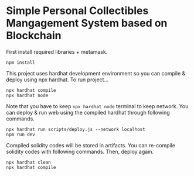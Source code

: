 # Simple Personal Collectibles Mangagement System based on Blockchain

First install required libraries + metamask.

```shell
npm install
```
This project uses hardhat development environment so you can compile & deploy using npx hardhat.
To run project...
```shell
npx hardhat compile
npx hardhat node
```
Note that you have to keep ```npx hardhat node``` terminal to keep network.
You can deploy & run web using the compiled hardhat through following commands.
```shell
npx hardhat run scripts/deploy.js --network localhost
npm run dev
```

Compiled solidity codes will be stored in artifacts. You can re-compile solidity codes with following commands. Then, deploy again.
```shell
npx hardhat clean 
npx hardhat compile
```
